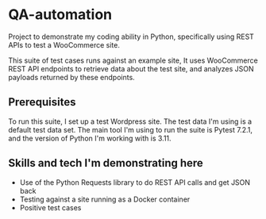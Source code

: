 # QA-automation

Project to demonstrate my coding ability in Python, specifically using REST APIs to test a WooCommerce site. 

This suite of test cases runs against an example site,  It uses WooCommerce REST API endpoints to retrieve data about the test site, and analyzes JSON payloads returned by these endpoints.

## Prerequisites

To run this suite, I set up a test Wordpress site.
The test data I'm using is a default test data set.
The main tool I'm using to run the suite is Pytest 7.2.1, and the version of Python I'm working with is 3.11. 

## Skills and tech I'm demonstrating here

- Use of the Python Requests library to do REST API calls and get JSON back
- Testing against a site running as a Docker container
- Positive test cases


